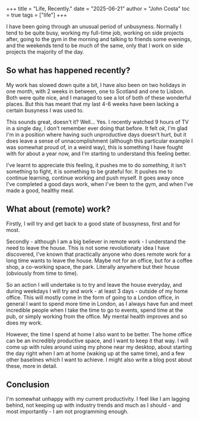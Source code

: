 +++
title = "Life, Recently."
date = "2025-06-21"
author = "John Costa"
toc = true
tags = ["life"]
+++

I have been going through an unusual period of unbusyness. Normally I tend to be quite busy, working my full-time job, working on side projects after, going to the gym in the morning and talking to friends some evenings, and the weekends tend to be much of the same, only that I work on side projects the majority of the day.

## So what has happened recently?

My work has slowed down quite a bit, I have also been on two holidays in one month, with 2 weeks in between, one to Scotland and one to Lisbon. Both were quite nice, and I managed to see a lot of both of these wonderful places. But this has meant that my last 4-6 weeks have been lacking a certain busyness I was used to.

This sounds great, doesn't it? Well... Yes. I recently watched 9 hours of TV in a single day, I don't remember ever doing that before. It felt _ok_, I'm glad I'm in a position where having such unproductive days doesn't hurt, but it does leave a sense of unnacomplishment (although this particular example I was somewhat proud of, in a weird way), this is something I have fought with for about a year now, and I'm starting to understand this feeling better.

I've learnt to appreciate this feeling, it pushes me to do _something_, it isn't something to fight, it is something to be grateful for. It pushes me to continue learning, continue working and push myself. It goes away once I've completed a good days work, when I've been to the gym, and when I've made a good, healthy meal.

## What about (remote) work?

Firstly, I will try and get back to a good state of bussyness, first and for most.

Secondly - although I am a big believer in remote work - I understand the need to leave the house. This is not some revolutionaty idea I have discovered, I've known that practically anyone who does remote work for a long time wants to leave the house. Maybe not for an office, but for a coffee shop, a co-working space, the park. Literally anywhere but their house (obviously from time to time).

So an action I will undertake is to try and leave the house everyday, and during weekdays I will try and work - at least 3 days - outside of my home office. This will mostly come in the form of going to a London office, in general I want to spend more time in London, as I always have fun and meet incredible people when I take the time to go to events, spend time at the pub, or simply working from the office. My mental health improves and so does my work.

However, the time I spend at home I also want to be better. The home office can be an incredibly productive space, and I want to keep it that way. I will come up with rules around using my phone near my desktop, about starting the day right when I am at home (waking up at the same time), and a few other baselines which I want to achieve. I might also write a blog post about these, more in detail.

## Conclusion

I'm somewhat unhappy with my current productivity. I feel like I am lagging behind, not keeping up with industry trends and much as I should -  and most importantly - I am not programming enough.
